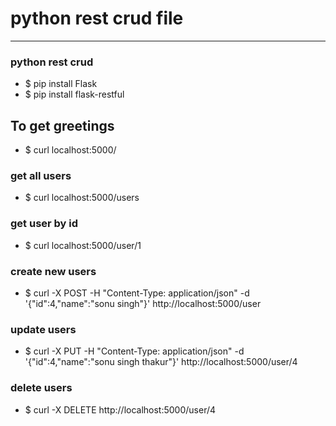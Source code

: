 # python rest crud file 
---

### python rest crud
* $ pip install Flask
* $ pip install flask-restful

## To get greetings
* $ curl localhost:5000/
### get all users
* $ curl localhost:5000/users
### get user by id
* $ curl localhost:5000/user/1
### create new users
* $ curl -X POST -H "Content-Type: application/json" -d '{"id":4,"name":"sonu singh"}' http://localhost:5000/user
### update users
* $ curl -X PUT -H "Content-Type: application/json" -d '{"id":4,"name":"sonu singh thakur"}' http://localhost:5000/user/4
### delete users
* $ curl -X DELETE http://localhost:5000/user/4